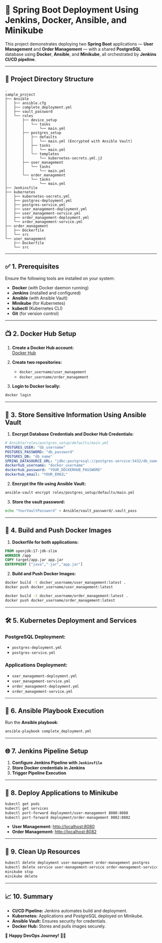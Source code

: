 # 🚀 Spring Boot Deployment Using Jenkins, Docker, Ansible, and Minikube

This project demonstrates deploying two **Spring Boot** applications — **User Management** and **Order Management** — with a shared **PostgreSQL** database using **Docker**, **Ansible**, and **Minikube**, all orchestrated by **Jenkins CI/CD pipeline**.

---

## 💁️ **Project Directory Structure**
```
.
sample_project
├── Ansible
│   ├── ansible.cfg
│   ├── complete_deployment.yml
│   ├── vault_password
│   └── roles
│       ├── device_setup
│       │   └── tasks
│       │       └── main.yml
│       ├── postgres_setup
│       │   ├── defaults
│       │   │   └── main.yml (Encrypted with Ansible Vault)
│       │   ├── tasks
│       │   │   └── main.yml
│       │   └── templates
│       │       └── kubernetes-secrets.yml.j2
│       ├── user_management
│       │   └── tasks
│       │       └── main.yml
│       └── order_management
│           └── tasks
│               └── main.yml
├── Jenkinsfile
├── kubernetes
│   ├── kubernetes-secrets.yml
│   ├── postgres-deployment.yml
│   ├── postgres-service.yml
│   ├── user_management-deployment.yml
│   ├── user_management-service.yml
│   ├── order_management-deployment.yml
│   └── order_management-service.yml
├── order_management
│   ├── Dockerfile
│   └── src
└── user_management
    ├── Dockerfile
    └── src
```

---

## ✅ **1. Prerequisites**
Ensure the following tools are installed on your system:
- **Docker** (with Docker daemon running)
- **Jenkins** (installed and configured)
- **Ansible** (with Ansible Vault)
- **Minikube** (for Kubernetes)
- **kubectl** (Kubernetes CLI)
- **Git** (for version control)

---

## 📺 **2. Docker Hub Setup**
1. **Create a Docker Hub account:**  
   [Docker Hub](https://hub.docker.com/)

2. **Create two repositories:**
    - `docker_username/user_management`
    - `docker_username/order_management`

3. **Login to Docker locally:**
```bash
docker login
```

---

## 🔑 **3. Store Sensitive Information Using Ansible Vault**
1. **Encrypt Database Credentials and Docker Hub Credentials:**
```yaml
# Ansible/roles/postgres_setup/defaults/main.yml
POSTGRES_USER: "db_username"
POSTGRES_PASSWORD: "db_password"
POSTGRES_DB: "db_name"
SPRING_DATASOURCE_URL: "jdbc:postgresql://postgres-service:5432/db_name"
dockerhub_username: "docker_username"
dockerhub_password: "YOUR_DOCKERHUB_PASSWORD"
dockerhub_email: "YOUR_EMAIL"
```

2. **Encrypt the file using Ansible Vault:**
```bash
ansible-vault encrypt roles/postgres_setup/defaults/main.yml
```

3. **Store the vault password:**
```bash
echo "YourVaultPassword" > Ansible/vault_password/.vault_pass
```

---

## 💪 **4. Build and Push Docker Images**
1. **Dockerfile for both applications:**
```Dockerfile
FROM openjdk:17-jdk-slim
WORKDIR /app
COPY target/app.jar app.jar
ENTRYPOINT ["java","-jar","app.jar"]
```

2. **Build and Push Docker Images:**
```bash
docker build -t docker_username/user_management:latest .
docker push docker_username/user_management:latest

docker build -t docker_username/order_management:latest .
docker push docker_username/order_management:latest
```

---

## 🛠 **5. Kubernetes Deployment and Services**
### PostgreSQL Deployment:
- `postgres-deployment.yml`
- `postgres-service.yml`

### Applications Deployment:
- `user_management-deployment.yml`
- `user_management-service.yml`
- `order_management-deployment.yml`
- `order_management-service.yml`

---

## 📄 **6. Ansible Playbook Execution**
Run the **Ansible playbook**:
```bash
ansible-playbook complete_deployment.yml
```

---

## 🌐 **7. Jenkins Pipeline Setup**
1. **Configure Jenkins Pipeline with `Jenkinsfile`**
2. **Store Docker credentials in Jenkins**
3. **Trigger Pipeline Execution**

---

## 🚀 **8. Deploy Applications to Minikube**
```bash
kubectl get pods
kubectl get services
kubectl port-forward deployment/user-management 8080:8080
kubectl port-forward deployment/order-management 8082:8082
```
- **User Management:** [http://localhost:8080](http://localhost:8080)
- **Order Management:** [http://localhost:8082](http://localhost:8082)

---

## 🚚 **9. Clean Up Resources**
```bash
kubectl delete deployment user-management order-management postgres
kubectl delete service user-management-service order-management-service postgres-service
minikube stop
minikube delete
```

---

## 📈 **10. Summary**
- **CI/CD Pipeline:** Jenkins automates build and deployment.
- **Kubernetes:** Applications and PostgreSQL deployed on Minikube.
- **Ansible Vault:** Ensures security for credentials.
- **Docker Hub:** Stores and pulls images securely.

🚀 **Happy DevOps Journey!** 🐋🔥

